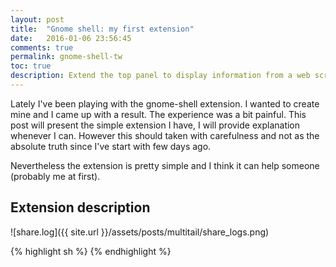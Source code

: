 ```yaml
---
layout: post
title:  "Gnome shell: my first extension"
date:   2016-01-06 23:56:45
comments: true
permalink: gnome-shell-tw
toc: true
description: Extend the top panel to display information from a web script.
---
```


Lately I've been playing with the gnome-shell extension. I wanted to create mine and I came up with a result. The experience was a bit painful.
This post will present the simple extension I have, I will provide explanation whenever I can. However this should taken with carefulness and not
as the absolute truth since I've start with few days ago.

Nevertheless the extension is pretty simple and I think it can help someone (probably me at first).

## Extension description


![share.log]({{ site.url }}/assets/posts/multitail/share_logs.png)

{% highlight sh %}
{% endhighlight %}


